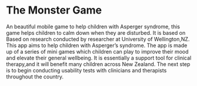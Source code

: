 # The Monster Game
An beautiful mobile game to help children with Asperger syndrome, this game helps children to calm down when they are disturbed. It is based on 
Based on research conducted by researcher at University of Wellington,NZ.
This app aims to help children with Asperger’s syndrome. The app is made up of a series of mini games which children can play to improve their mood and elevate their general wellbeing. It is essentially a support tool for clinical therapy,and it will benefit many children across New Zealand.
The next step is to begin conducting usability tests with clinicians and therapists throughout the country.
